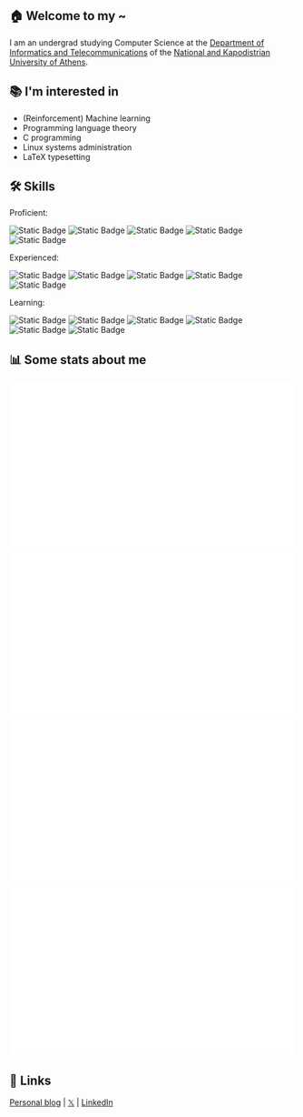 ## 🏠 Welcome to my ~

I am an undergrad studying Computer Science at the [Department of Informatics and Telecommunications](https://www.di.uoa.gr/en) of the [National and Kapodistrian University of Athens](https://en.uoa.gr/).

## 📚 I'm interested in

- (Reinforcement) Machine learning
- Programming language theory
- C programming
- Linux systems administration
- LaTeX typesetting

## 🛠 Skills

Proficient:

![Static Badge](https://img.shields.io/badge/C-gray?style=flat-square&logo=C&logoColor=white)
![Static Badge](https://img.shields.io/badge/C%2B%2B-blue?style=flat-square&logo=C%2B%2B&logoColor=white)
![Static Badge](https://img.shields.io/badge/Python-3776AB?style=flat-square&logo=python&logoColor=white)
![Static Badge](https://img.shields.io/badge/Linux-black?style=flat-square&logo=linux&logoColor=white)
![Static Badge](https://img.shields.io/badge/LaTeX-%23008080?style=flat-square&logo=latex&logoColor=white)

Experienced:

![Static Badge](https://img.shields.io/badge/Docker-blue?style=flat-square&logo=docker&logoColor=white)
![Static Badge](https://img.shields.io/badge/MySQL-8d2a04?style=flat-square&logo=mysql&logoColor=white)
![Static Badge](https://img.shields.io/badge/Octave%2FMATLAB-8d1304?style=flat-square&logo=octave&logoColor=white)
![Static Badge](https://img.shields.io/badge/Prolog-04138d?style=flat-square&logoColor=white)
![Static Badge](https://img.shields.io/badge/MIPS_Assembly-gray?style=flat-square&logoColor=white)

Learning:

![Static Badge](https://img.shields.io/badge/PyTorch-%23EE4C2C?style=flat-square&logo=pytorch&logoColor=white)
![Static Badge](https://img.shields.io/badge/React-%2361DAFB?style=flat-square&logo=react&logoColor=white)
![Static Badge](https://img.shields.io/badge/TypeScript-%233178C6?style=flat-square&logo=typescript&logoColor=white)
![Static Badge](https://img.shields.io/badge/MongoDB-%2347A248?style=flat-square&logo=mongodb&logoColor=white)
![Static Badge](https://img.shields.io/badge/Haskell-%235D4F85?style=flat-square&logo=haskell&logoColor=white)
![Static Badge](https://img.shields.io/badge/Racket-%239F1D20?style=flat-square&logo=racket&logoColor=white)


## 📊 Some stats about me
<div align="center">
  <img src="https://github.com/kchousos/github-stats/blob/master/generated/overview.svg#gh-dark-mode-only" />
  <img src="https://github.com/kchousos/github-stats/blob/master/generated/languages.svg#gh-dark-mode-only" />
  <img src="https://github.com/kchousos/github-stats/blob/master/generated/overview.svg#gh-dark-mode-only#gh-light-mode-only" />
  <img src="https://github.com/kchousos/github-stats/blob/master/generated/languages.svg#gh-dark-mode-only#gh-light-mode-only" />
</div>

## 🔗 Links

[Personal blog](https://kchousos.github.io/) |
[𝕏](https://twitter.com/KChousos) |
[LinkedIn](https://www.linkedin.com/in/kchousos/)
